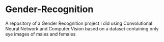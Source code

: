 # Gender-Recognition
A repository of a Gender Recognition project I did using Convolutional Neural Network and Computer Vision based on a dataset containing only eye images of males and females

